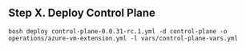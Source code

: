 ## Step X. Deploy Control Plane

```
bosh deploy control-plane-0.0.31-rc.1.yml -d control-plane -o operations/azure-vm-extension.yml -l vars/control-plane-vars.yml
```